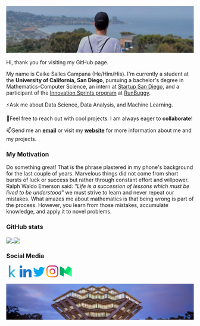 ![Header](https://github.com/cscampana/cscampana/blob/main/1627280988411.jpg) 


Hi, thank you for visiting my GitHub page. 

My name is Caike Salles Campana (He/Him/His). I'm currently a student at the **University of California, San Diego**, pursuing a bachelor's degree in Mathematics-Computer Science, an intern at [Startup San Diego](https://startupsd.org/about-us/), and a participant of the [Innovation Sprints program](https://www.ucsdbasement.com/innovation-sprints)
at [RunBuggy](https://runbuggy.com/).

⚡Ask me about Data Science, Data Analysis, and Machine Learning. 

🔭Feel free to reach out with cool projects. I am always eager to **collaborate**!

📫Send me an **[email](mailto:csallesc@ucsd.edu)** or visit my **[website](https://www.ccampana.tech)** for more information about me and my projects.

### My Motivation
Do something great! That is the phrase plastered in my phone's background for the last couple of years. Marvelous things did not come from short bursts of luck or success but rather through constant effort and willpower. Ralph Waldo Emerson said: *"Life is a succession of lessons which must be lived to be understood"* we must strive to learn and never repeat our mistakes. What amazes me about mathematics is that being wrong is part of the process. However, you learn from those mistakes, accumulate knowledge, and apply it to novel problems.

### GitHub stats
<a href="https://github.com/anuraghazra/github-readme-stats">
  <img align="center" src="https://github-readme-stats.vercel.app/api?username=cscampana&count_private=true&show_icons=true&theme=vision-friendly-dark&hide_border=true" />
</a>
<a href="https://github.com/anuraghazra/github-readme-stats">
  <img align="center" src="https://github-readme-stats.vercel.app/api/top-langs/?username=cscampana&theme=vision-friendly-dark&hide_border=true&layout=compact&count_private=true" />
</a>


### Social Media
[![Kaggle](https://github.com/cscampana/cscampana/blob/main/kaggle.png)][1]
[![LinkedIn](https://github.com/cscampana/cscampana/blob/main/linkedin.png)][2]
[![Twitter](https://github.com/cscampana/cscampana/blob/main/twitter.png)][3]
[![Instagram](https://github.com/cscampana/cscampana/blob/main/instagram.png)][4]
[![Medium](https://github.com/cscampana/cscampana/blob/main/medium.png)][5]


![Header](https://github.com/cscampana/cscampana/blob/main/Geisel-Library-UCSanDiego-ErikJepsen.jpg) 
<!--
**cscampana/cscampana** is a ✨ _special_ ✨ repository because its `README.md` (this file) appears on your GitHub profile.

Here are some ideas to get you started:

- 🔭 I’m currently working on ...
- 🌱 I’m currently learning ...
- 👯 I’m looking to collaborate on ...
- 🤔 I’m looking for help with ...
- 💬 Ask me about ...
- 📫 How to reach me: ...
- 😄 Pronouns: ...
- ⚡ Fun fact: ...
-->

[1]: https://www.kaggle.com/ccampana
[2]: https://www.linkedin.com/in/caikescampana/
[3]: https://twitter.com/ccampana_
[4]: https://www.instagram.com/ccampana_/
[5]: https://medium.com/@ccampana_
